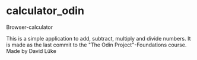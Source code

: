# calculator_odin

Browser-calculator

This is a simple application to add, subtract, multiply and divide numbers.
It is made as the last commit to the "The Odin Project"-Foundations course.
Made by David Lüke